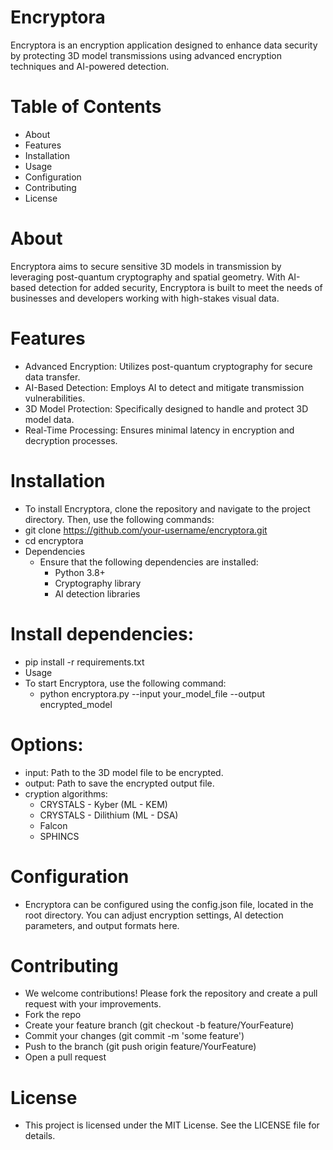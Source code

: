 # Encryptora
Encryptora is an encryption application designed to enhance data security by protecting 3D model transmissions using advanced encryption techniques and AI-powered detection.

# Table of Contents
- About
- Features
- Installation
- Usage
- Configuration
- Contributing
- License

# About
Encryptora aims to secure sensitive 3D models in transmission by leveraging post-quantum cryptography and spatial geometry. With AI-based detection for added security, Encryptora is built to meet the needs of businesses and developers working with high-stakes visual data.

# Features
- Advanced Encryption: Utilizes post-quantum cryptography for secure data transfer.
- AI-Based Detection: Employs AI to detect and mitigate transmission vulnerabilities.
- 3D Model Protection: Specifically designed to handle and protect 3D model data.
- Real-Time Processing: Ensures minimal latency in encryption and decryption processes.

# Installation
- To install Encryptora, clone the repository and navigate to the project directory. Then, use the following commands:
- git clone https://github.com/your-username/encryptora.git
- cd encryptora
- Dependencies
    - Ensure that the following dependencies are installed:
        - Python 3.8+
        - Cryptography library
        - AI detection libraries 

# Install dependencies:
- pip install -r requirements.txt
- Usage
- To start Encryptora, use the following command:
    - python encryptora.py --input your_model_file --output encrypted_model

# Options:
- input: Path to the 3D model file to be encrypted.
- output: Path to save the encrypted output file.
- cryption algorithms: 
    -  CRYSTALS - Kyber (ML - KEM)
    - CRYSTALS - Dilithium (ML - DSA)
    - Falcon
    - SPHINCS

# Configuration
- Encryptora can be configured using the config.json file, located in the root directory. You can adjust encryption settings, AI detection parameters, and output formats here.

# Contributing
- We welcome contributions! Please fork the repository and create a pull request with your improvements.
- Fork the repo
- Create your feature branch (git checkout -b feature/YourFeature)
- Commit your changes (git commit -m 'some feature')
- Push to the branch (git push origin feature/YourFeature)
- Open a pull request

# License
- This project is licensed under the MIT License. See the LICENSE file for details.

